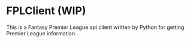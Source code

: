 # FPLClient (WIP)

This is a Fantasy Premier League api client written by Python for getting Premier League information.

